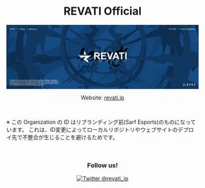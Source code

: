 <h1 align="center">REVATI Official</h1>

<img src="../assets/images/header.png" alt="REVATI" align="center" />

<p align="center">Website: <a href="https://revati.jp" align="center">revati.jp</a></p>

<br />

※ この Organization の ID はリブランディング前(Sarf Esports)のものになっています。
これは、ID変更によってローカルリポジトリやウェブサイトのデプロイ先で不整合が生じることを避けるためです。

<br />

<h3 align="center">Follow us!</h3>

<p align="center">
<a href="https://twitter.com/revati_jp"><img src="https://img.shields.io/twitter/follow/revati_jp?label=%20%40revati_jp&style=social" alt="Twitter @revati_jp" /></a>
</p>